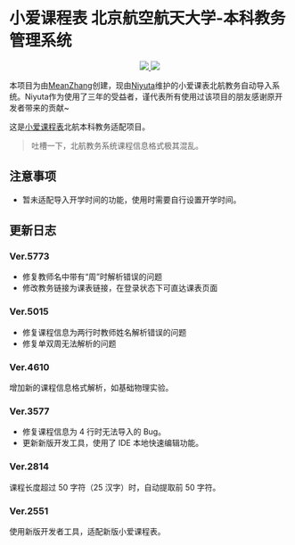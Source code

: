 # 小爱课程表 北京航空航天大学-本科教务管理系统

<p align="center">
  <a href="https://github.com/MeanZhang" alt="原开发者">
    <img src="https://img.shields.io/badge/原开发者-Mean-blue?logo=github">
  </a>
  <a href="https://github.com/cheparity" alt="开发者">
    <img src="https://img.shields.io/badge/开发者-Niyuta-yello?logo=github">
  </a>
</p>

本项目为由[MeanZhang](https://github.com/MeanZhang)创建，现由[Niyuta](https://github.com/cheparity)维护的小爱课表北航教务自动导入系统。Niyuta作为使用了三年的受益者，谨代表所有使用过该项目的朋友感谢原开发者带来的贡献~


这是[小爱课程表](https://open-schedule-prod.ai.xiaomi.com/docs/#/help/)北航本科教务适配项目。

> 吐槽一下，北航教务系统课程信息格式极其混乱。

## 注意事项

- 暂未适配导入开学时间的功能，使用时需要自行设置开学时间。

## 更新日志

### Ver.5773

- 修复教师名中带有“周”时解析错误的问题
- 修改教务链接为课表链接，在登录状态下可直达课表页面

### Ver.5015

- 修复课程信息为两行时教师姓名解析错误的问题
- 修复单双周无法解析的问题

### Ver.4610

增加新的课程信息格式解析，如基础物理实验。

### Ver.3577

- 修复课程信息为 4 行时无法导入的 Bug。
- 更新新版开发工具，使用了 IDE 本地快速编辑功能。

### Ver.2814

课程长度超过 50 字符（25 汉字）时，自动提取前 50 字符。

### Ver.2551

使用新版开发者工具，适配新版小爱课程表。
